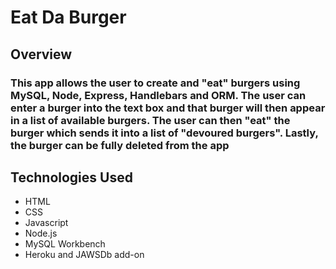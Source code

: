 # Eat Da Burger

## Overview

### This app allows the user to create and "eat" burgers using MySQL, Node, Express, Handlebars and ORM. The user can enter a burger into the text box and that burger will then appear in a list of available burgers. The user can then "eat" the burger which sends it into a list of "devoured burgers". Lastly, the burger can be fully deleted from the app

## Technologies Used

- HTML
- CSS
- Javascript
- Node.js
- MySQL Workbench
- Heroku and JAWSDb add-on
